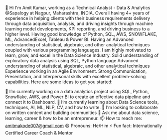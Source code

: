 👋 Hi I'm Amit Kumar, working as a Technical Analyst - Data & Analytics @Sapalogy at Nagpur, Maharashtra, INDIA.
Overall having 4+ years of experience in helping clients with their business requirements delivery through data acquisition, analysis, and driving insights through machine learning model developments, KPI reporting, and driving business to a higher level.
Having good knowledge of Python, SQL, AWS, SNOWFLAKE, ML, AdvancedExcel, Tableau & Power BI.
Having an Advanced understanding of statistical, algebraic, and other analytical techniques coupled with various programming languages. I am highly motivated to learn, grow, and excel in the Data Science Industry.
Solid understanding of exploratory data analysis using SQL, Python language
Advanced understanding of statistical, algebraic, and other analytical techniques
Experience working in an Agile Environment.
Strong Communication, Presentation, and Interpersonal skills with excellent problem-solving capabilities.
Here are some ideas to get you started:

🔭 I’m currently working on a data analytics project using SQL, Python, Snowflake, AWS, and Power BI to create an effective data pipeline and connect it to Dashboard.
🌱 I’m currently learning about Data Science tools, techniques, AI, ML, NLP, CV, and how to write.
👯 I’m looking to collaborate on written content and building communities
💬 Ask me about data science, learning, career & how to be an entrepreneur.
📫 How to reach me: amitmakode007@gmail.com
😄 Pronouns: He/Him
⚡ Fun fact: Internationally Certified Career Coach & Mentor
